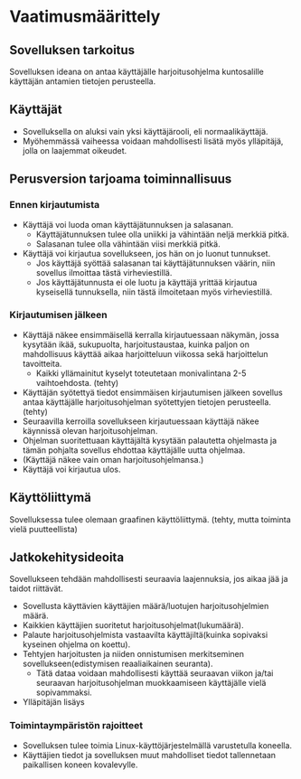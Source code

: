 # Vaatimusmäärittely

## Sovelluksen tarkoitus

Sovelluksen ideana on antaa käyttäjälle harjoitusohjelma kuntosalille
käyttäjän antamien tietojen perusteella. 

## Käyttäjät

- Sovelluksella on aluksi vain yksi käyttäjärooli, eli normaalikäyttäjä.
- Myöhemmässä vaiheessa voidaan mahdollisesti lisätä myös ylläpitäjä, 
jolla on laajemmat oikeudet.

## Perusversion tarjoama toiminnallisuus

### Ennen kirjautumista
- Käyttäjä voi luoda oman käyttäjätunnuksen ja salasanan.
	- Käyttäjätunnuksen tulee olla uniikki ja vähintään neljä merkkiä
	 pitkä.
	- Salasanan tulee olla vähintään viisi merkkiä pitkä.
- Käyttäjä voi kirjautua sovellukseen, jos hän on jo luonut tunnukset.	
	- Jos käyttäjä syöttää salasanan tai käyttäjätunnuksen väärin, 
	niin sovellus ilmoittaa tästä virheviestillä.
	- Jos käyttäjätunnusta ei ole luotu ja käyttäjä yrittää kirjautua
	kyseisellä tunnuksella, niin tästä ilmoitetaan myös virheviestillä.


### Kirjautumisen jälkeen
- Käyttäjä näkee ensimmäisellä kerralla kirjautuessaan näkymän, jossa
kysytään ikää, sukupuolta, harjoitustaustaa, kuinka paljon on mahdollisuus
käyttää aikaa harjoitteluun viikossa sekä harjoittelun tavoitteita.
	- Kaikki yllämainitut kyselyt toteutetaan monivalintana 2-5 
	vaihtoehdosta. (tehty)
- Käyttäjän syötettyä tiedot ensimmäisen kirjautumisen jälkeen sovellus 
antaa käyttäjälle harjoitusohjelman syötettyjen tietojen perusteella. (tehty)
- Seuraavilla kerroilla sovellukseen kirjautuessaan käyttäjä näkee käynnissä olevan
harjoitusohjelman.
- Ohjelman suoritettuaan käyttäjältä kysytään palautetta ohjelmasta ja tämän 
pohjalta sovellus ehdottaa käyttäjälle uutta ohjelmaa.
- (Käyttäjä näkee vain oman harjoitusohjelmansa.) 
- Käyttäjä voi kirjautua ulos.

## Käyttöliittymä
Sovelluksessa tulee olemaan graafinen käyttöliittymä. (tehty, mutta toiminta vielä puutteellista)

## Jatkokehitysideoita

Sovellukseen tehdään mahdollisesti seuraavia laajennuksia, jos aikaa jää ja taidot
riittävät. 
- Sovellusta käyttävien käyttäjien määrä/luotujen harjoitusohjelmien määrä.
-  Kaikkien käyttäjien suoritetut harjoitusohjelmat(lukumäärä).
- Palaute harjoitusohjelmista vastaavilta käyttäjiltä(kuinka sopivaksi kyseinen
ohjelma on koettu).
- Tehtyjen harjoitusten ja niiden onnistumisen  merkitseminen sovellukseen(edistymisen
reaaliaikainen seuranta).
	 - Tätä dataa voidaan mahdollisesti käyttää seuraavan viikon ja/tai seuraavan
	 harjoitusohjelman muokkaamiseen käyttäjälle vielä sopivammaksi.
- Ylläpitäjän lisäys



### Toimintaympäristön rajoitteet
+ Sovelluksen tulee toimia Linux-käyttöjärjestelmällä varustetulla koneella.
+ Käyttäjien tiedot ja sovelluksen muut mahdolliset tiedot tallennetaan paikallisen
koneen kovalevylle.  
